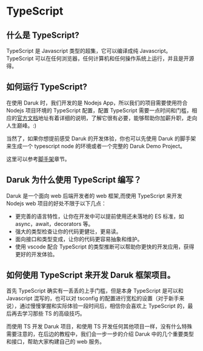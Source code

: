 # TypeScript

## 什么是 TypeScript?

TypeScript 是 Javascript 类型的超集，它可以编译成纯 Javascript。TypeScript 可以在任何浏览器，任何计算机和任何操作系统上运行，并且是开源得。

## 如何运行 TypeScript?

在使用 Daruk 时，我们开发的是 Nodejs App，所以我们的项目需要使用符合 Nodejs 项目环境的 TypeScript 配置，配置 TypeScript 需要一点时间和门槛，相应的[官方文档](https://github.com/Microsoft/TypeScript-Node-Starter#typescript--node)地址有着详细的说明，了解它很有必要，能够帮助你加薪升职，走向人生巅峰。:)

当然了，如果你想提前感受 Daruk 的开发体验，你也可以先使用 Daruk 的脚手架来生成一个 typescript node 的环境或者一个完整的 Daruk Demo Project。

这里可以参考[脚手架](./Scaffolding.md)章节。

## Daruk 为什么使用 TypeScript 编写？

Daruk 是一个面向 web 后端开发者的 web 框架,而使用 TypeScript 来开发 Nodejs web 项目的好处不限于以下几点：

- 更完善的语言特性，让你在开发中可以提前使用还未落地的 ES 标准，如 async，await，decorators 等。
- 强大的类型检查让你的代码更健壮，更易读。
- 面向接口和类型变成，让你的代码更容易抽象和维护。
- 使用 vscode 配合 TypeScript 的类型推断可以帮助你更快的开发应用，获得更好的开发体验。

## 如何使用 TypeScript 来开发 Daruk 框架项目。

首先 TypeScript 确实有一丢丢的上手门槛，但是本身 TypeScript 是可以和 Javascript 混写的，也可以对 tsconfig 的配置进行宽松的设置（对于新手来说），通过慢慢掌握和实际体验一段时间后，相信你会喜欢上 TypeScript 的，最后再去学习那些 TS 的高级技巧。

而使用 TS 开发 Daruk 项目，和使用 TS 开发任何其他项目一样，没有什么特殊需要注意的，在后边的教程中，我们会一步一步的介绍 Daruk 中的几个重要类型和接口，帮助大家构建自己的 web 服务。
